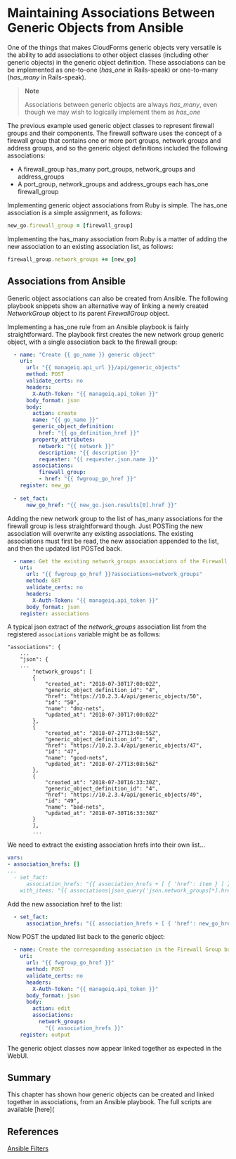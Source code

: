 # Maintaining Associations Between Generic Objects from Ansible

One of the things that makes CloudForms generic objects very versatile is the ability to add associations to other object classes (including other generic objects) in the generic object definition. These associations can be be implemented as one-to-one (_has\_one_ in Rails-speak) or one-to-many (_has\_many_ in Rails-speak).

> **Note**
> 
> Associations between generic objects are always _has\_many_, even though we may wish to logically implement them as _has\_one_
 
The previous example used generic object classes to represent firewall groups and their components. The firewall software uses the concept of a firewall group that contains one or more port groups, network groups and address groups, and so the generic object definitions included the following associations:
 
* A firewall\_group has\_many port\_groups, network\_groups and address\_groups
* A port\_group, network\_groups and address\_groups each has\_one firewall\_group

Implementing generic object associations from Ruby is simple. The has\_one association is a simple assignment, as follows:

``` ruby
new_go.firewall_group = [firewall_group]
```

Implementing the has\_many association from Ruby is a matter of adding the new association to an existing association list, as follows:

``` ruby
firewall_group.network_groups += [new_go]
```
## Associations from Ansible
 
Generic object associations can also be created from Ansible. The following playbook snippets show an alternative way of linking a newly created _NetworkGroup_ object to its parent _FirewallGroup_ object.

Implementing a has\_one rule from an Ansible playbook is fairly straightforward. The playbook first creates the new network group generic object, with a single association back to the firewall group:

``` yaml
  - name: "Create {{ go_name }} generic object"
    uri:
      url: "{{ manageiq.api_url }}/api/generic_objects"
      method: POST
      validate_certs: no
      headers:
        X-Auth-Token: "{{ manageiq.api_token }}"
      body_format: json
      body:
        action: create
        name: "{{ go_name }}"
        generic_object_definition:
          href: "{{ go_definition_href }}"
        property_attributes:
          network: "{{ network }}"
          description: "{{ description }}"
          requester: "{{ requester.json.name }}"
        associations:
          firewall_group:
          - href: "{{ fwgroup_go_href }}"
    register: new_go
  
  - set_fact:
      new_go_href: "{{ new_go.json.results[0].href }}"
```

Adding the new network group to the list of has_many associations for the firewall group is less straightforward though. Just POSTing the new association will overwrite any existing associations. The existing associations must first be read, the new association appended to the list, and then the updated list POSTed back.

``` yaml
  - name: Get the existing network_groups associations of the Firewall Group
    uri:
      url: "{{ fwgroup_go_href }}?associations=network_groups"
      method: GET
      validate_certs: no
      headers:
        X-Auth-Token: "{{ manageiq.api_token }}"
      body_format: json
    register: associations
```

A typical json extract of the _network\_groups_ association list from the registered `associations` variable might be as follows:

```
"associations": {
    ...
    "json": {
    ...
        "network_groups": [
        {
            "created_at": "2018-07-30T17:00:02Z",
            "generic_object_definition_id": "4",
            "href": "https://10.2.3.4/api/generic_objects/50",
            "id": "50",
            "name": "dmz-nets",
            "updated_at": "2018-07-30T17:00:02Z"
        },
        {
            "created_at": "2018-07-27T13:08:55Z",
            "generic_object_definition_id": "4",
            "href": "https://10.2.3.4/api/generic_objects/47",
            "id": "47",
            "name": "good-nets",
            "updated_at": "2018-07-27T13:08:56Z"
        },
        {
            "created_at": "2018-07-30T16:33:30Z",
            "generic_object_definition_id": "4",
            "href": "https://10.2.3.4/api/generic_objects/49",
            "id": "49",
            "name": "bad-nets",
            "updated_at": "2018-07-30T16:33:30Z"
        }
        ],
        ...
```

We need to extract the existing association hrefs into their own list...

``` yaml
vars:
- association_hrefs: []
...
  - set_fact:
      association_hrefs: "{{ association_hrefs + [ { 'href': item } ] }}"
    with_items: "{{ associations|json_query('json.network_groups[*].href') }}"
```

Add the new association href to the list:

``` yaml
  - set_fact:
      association_hrefs: "{{ association_hrefs + [ { 'href': new_go_href } ] }}"
```

Now POST the updated list back to the generic object:

``` yaml
  - name: Create the corresponding association in the Firewall Group back to the new action
    uri:
      url: "{{ fwgroup_go_href }}"
      method: POST
      validate_certs: no
      headers:
        X-Auth-Token: "{{ manageiq.api_token }}"
      body_format: json
      body:
        action: edit
        associations:
          network_groups:
            "{{ association_hrefs }}"
    register: output 
```

The generic object classes now appear linked together as expected in the WebUI.

## Summary

This chapter has shown how generic objects can be created and linked together in associations, from an Ansible playbook. The full scripts are available [here](

## References

[Ansible Filters](https://docs.ansible.com/ansible/2.3/playbooks_filters.html)
